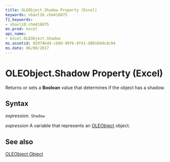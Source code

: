```yaml
---
title: OLEObject.Shadow Property (Excel)
keywords: vbaxl10.chm416075
f1_keywords:
- vbaxl10.chm416075
ms.prod: excel
api_name:
- Excel.OLEObject.Shadow
ms.assetid: 02974bd4-cb9d-99fb-8f41-d80168dcdc94
ms.date: 06/08/2017
---
```



# OLEObject.Shadow Property (Excel)

Returns or sets a  **Boolean** value that determines if the object has a shadow.


## Syntax

 _expression_. `Shadow`

 _expression_ A variable that represents an [OLEObject](Excel.OLEObject.md) object.


## See also


[OLEObject Object](Excel.OLEObject.md)

